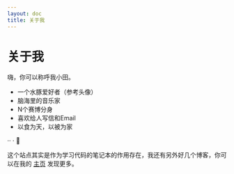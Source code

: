 ```yaml
---
layout: doc
title: 关于我
---
```


# 关于我

嗨，你可以称呼我小田。

- 一个水豚爱好者（参考头像）
- 脑海里的音乐家
- N个赛博分身
- 喜欢给人写信和Email
- 以食为天，以被为家

·· · 📒


这个站点其实是作为学习代码的笔记本的作用存在，我还有另外好几个博客，你可以在我的 [主页](https://www.nekolas.cafe/) 发现更多。